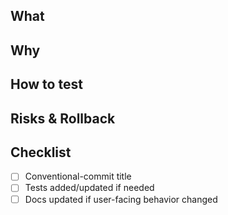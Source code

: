 ﻿## What
<!-- Briefly describe the change -->

## Why
<!-- Context, problem, or goal -->

## How to test
<!-- Steps to verify locally; screenshots/gifs welcome -->

## Risks & Rollback
<!-- Risk areas? How can we revert safely? -->

## Checklist
- [ ] Conventional-commit title
- [ ] Tests added/updated if needed
- [ ] Docs updated if user-facing behavior changed
